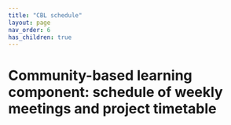 ```yaml
---
title: "CBL schedule"
layout: page
nav_order: 6
has_children: true
---
```


# Community-based learning component: schedule of weekly meetings and project timetable



